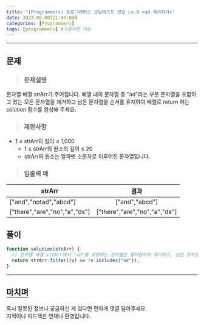 ```yaml
---
title: "[Programmers] 프로그래머스 코딩테스트 연습 Lv.0 <ad 제거하기>"
date: 2023-08-08T21:54:000
categories: [Programmers]
tags: [programmers] #소문자만 가능
---
```


---

## <b>문제</b>

<h3><blockquote>문제설명
</blockquote></h3>

문자열 배열 strArr가 주어집니다. 배열 내의 문자열 중 "ad"라는 부분 문자열을 포함하고 있는 모든 문자열을 제거하고 남은 문자열을 순서를 유지하여 배열로 return 하는 solution 함수를 완성해 주세요.

<h3><blockquote>제한사항
</blockquote></h3>

- 1 ≤ strArr의 길이 ≤ 1,000
  - 1 ≤ strArr의 원소의 길이 ≤ 20
  - strArr의 원소는 알파벳 소문자로 이루어진 문자열입니다.

<h3><blockquote>입출력 예
</blockquote></h3>

| strArr                        |             결과              |
| ----------------------------- | :---------------------------: |
| ["and","notad","abcd"]        |        ["and","abcd"]         |
| ["there","are","no","a","ds"] | ["there","are","no","a","ds"] |

## <b>풀이</b>

```js
function solution(strArr) {
  // 문자열 배열 strArr에서 "ad"를 포함하는 문자열은 필터링하여 제거하고, 남은 문자열들을 반환합니다.
  return strArr.filter((v) => !v.includes("ad"));
}
```

---

## <b style="border-bottom:2px solid gray"><b>마치며</b></b>

<P>혹시 잘못된 정보나 궁금하신 게 있다면 편하게 댓글 달아주세요.<br/>
지적이나 피드백은 언제나 환영입니다.</p>
